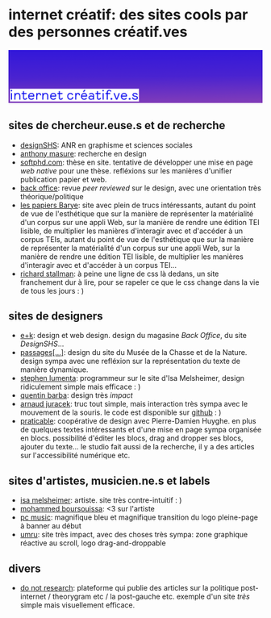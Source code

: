 # internet créatif: des sites cools par des personnes créatif.ves

![bannière](./img/banner.png)

## sites de chercheur.euse.s et de recherche

- [designSHS](https://laboratoire-graphique.fr/): ANR en graphisme et sciences sociales
- [anthony masure](https://www.anthonymasure.com/): recherche en design
- [softphd.com](http://www.softphd.com/): thèse en site. tentative de développer une mise en page
  *web native* pour une thèse. refléxions sur les manières d'unifier publication papier et web.
- [back office](http://www.revue-backoffice.com/): revue *peer reviewed* sur le design, avec une
  orientation très théorique/politique
- [les papiers Barye](https://barye.inha.fr/): site avec plein de trucs intéressants, autant du point
  de vue de l'esthétique que sur la manière de représenter la matérialité d'un corpus sur une appli Web,
  sur la manière de rendre une édition TEI lisible, de multiplier les manières d'interagir avec et
  d'accéder à un corpus TEIs, autant du point
  de vue de l'esthétique que sur la manière de représenter la matérialité d'un corpus sur une appli Web,
  sur la manière de rendre une édition TEI lisible, de multiplier les manières d'interagir avec et
  d'accéder à un corpus TEI...
- [richard stallman](https://stallman.org/): à peine une ligne de css là dedans, un site franchement
  dur à lire, pour se rapeler ce que le css change dans la vie de tous les jours : )

## sites de designers
- [e+k](http://www.e-k.fr/): design et web design. design du magasine *Back Office*, du site *DesignSHS*...
- [passages[...]](https://passages.site/): design du site du Musée de la Chasse et de la Nature. design sympa
  avec une refléxion sur la représentation du texte de manière dynamique.
- [stephen lumenta](https://stephenlumenta.com/): programmeur sur le site d'Isa Melsheimer, design ridiculement 
  simple mais efficace : )
- [quentin barba](https://quentinbarba.fr/): design très *impact*
- [arnaud juracek](https://arnaudjuracek.fr/): truc tout simple, mais interaction très sympa avec le mouvement
  de la souris. le code est disponible sur [github](https://github.com/arnaudjuracek/www-arnaudjuracek) : )
- [praticable](https://praticable.fr/): coopérative de design avec Pierre-Damien Huyghe. en plus de quelques textes
  intéressants et d'une mise en page sympa organisée en blocs. possibilité d'éditer les blocs, drag and dropper ses 
  blocs, ajouter du texte... le studio fait aussi de la recherche, il y a des articles sur l'accessibilité numérique
  etc.

## sites d'artistes, musicien.ne.s et labels

- [isa melsheimer](https://isamelsheimer.com/): artiste. site très contre-intuitif : )
- [mohammed boursouissa](https://www.mohamedbourouissa.com/): <3 sur l'artiste 
- [pc music](https://pcmusic.info/): magnifique bleu et magnifique transition du logo pleine-page à banner au début
- [umru](https://umru.dj/): site très impact, avec des choses très sympa: zone graphique réactive au
  scroll, logo drag-and-droppable

## divers

- [do not research](https://donotresearch.net/): plateforme qui publie des articles sur la politique
  post-internet / theorygram etc / la post-gauche etc. exemple d'un site *très* simple mais visuellement
  efficace.
